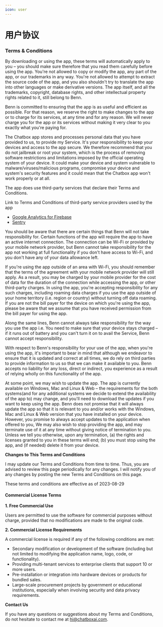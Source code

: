 ```yaml
---
icon: user
---
```


# 用户协议

### Terms & Conditions

By downloading or using the app, these terms will automatically apply to you – you should make sure therefore that you read them carefully before using the app. You're not allowed to copy or modify the app, any part of the app, or our trademarks in any way. You're not allowed to attempt to extract the source code of the app, and you also shouldn't try to translate the app into other languages or make derivative versions. The app itself, and all the trademarks, copyright, database rights, and other intellectual property rights related to it, still belong to Benn.

Benn is committed to ensuring that the app is as useful and efficient as possible. For that reason, we reserve the right to make changes to the app or to charge for its services, at any time and for any reason. We will never charge you for the app or its services without making it very clear to you exactly what you're paying for.

The Chatbox app stores and processes personal data that you have provided to us, to provide my Service. It's your responsibility to keep your devices and access to the app secure. We therefore recommend that you do not jailbreak or root your system, which is the process of removing software restrictions and limitations imposed by the official operating system of your device. It could make your device and system vulnerable to malware/viruses/malicious programs, compromise your device and system's security features and it could mean that the Chatbox app won't work properly or at all.

The app does use third-party services that declare their Terms and Conditions.

Link to Terms and Conditions of third-party service providers used by the app

* [Google Analytics for Firebase](https://firebase.google.com/terms/analytics)
* [Sentry](https://sentry.io/terms/)

You should be aware that there are certain things that Benn will not take responsibility for. Certain functions of the app will require the app to have an active internet connection. The connection can be Wi-Fi or provided by your mobile network provider, but Benn cannot take responsibility for the app not working at full functionality if you don't have access to Wi-Fi, and you don't have any of your data allowance left.

If you're using the app outside of an area with Wi-Fi, you should remember that the terms of the agreement with your mobile network provider will still apply. As a result, you may be charged by your mobile provider for the cost of data for the duration of the connection while accessing the app, or other third-party charges. In using the app, you're accepting responsibility for any such charges, including roaming data charges if you use the app outside of your home territory (i.e. region or country) without turning off data roaming. If you are not the bill payer for the device on which you're using the app, please be aware that we assume that you have received permission from the bill payer for using the app.

Along the same lines, Benn cannot always take responsibility for the way you use the app i.e. You need to make sure that your device stays charged – if it runs out of battery and you can't turn it on to avail the Service, Benn cannot accept responsibility.

With respect to Benn's responsibility for your use of the app, when you're using the app, it's important to bear in mind that although we endeavor to ensure that it is updated and correct at all times, we do rely on third parties to provide information to us so that we can make it available to you. Benn accepts no liability for any loss, direct or indirect, you experience as a result of relying wholly on this functionality of the app.

At some point, we may wish to update the app. The app is currently available on Windows, Mac and Linux & Web – the requirements for the both systems(and for any additional systems we decide to extend the availability of the app to) may change, and you'll need to download the updates if you want to keep using the app. Benn does not promise that it will always update the app so that it is relevant to you and/or works with the Windows, Mac and Linux & Web version that you have installed on your device. However, you promise to always accept updates to the application when offered to you, We may also wish to stop providing the app, and may terminate use of it at any time without giving notice of termination to you. Unless we tell you otherwise, upon any termination, (a) the rights and licenses granted to you in these terms will end; (b) you must stop using the app, and (if needed) delete it from your device.

**Changes to This Terms and Conditions**

I may update our Terms and Conditions from time to time. Thus, you are advised to review this page periodically for any changes. I will notify you of any changes by posting the new Terms and Conditions on this page.

These terms and conditions are effective as of 2023-08-29

#### **Commercial License Terms**

**1. Free Commercial Use**

Users are permitted to use the software for commercial purposes without charge, provided that no modifications are made to the original code.

**2. Commercial License Requirements**

A commercial license is required if any of the following conditions are met:

* Secondary modification or development of the software (including but not limited to modifying the application name, logo, code, or functionality).
* Providing multi-tenant services to enterprise clients that support 10 or more users.
* Pre-installation or integration into hardware devices or products for bundled sales.
* Large-scale procurement projects by government or educational institutions, especially when involving security and data privacy requirements.

**Contact Us**

If you have any questions or suggestions about my Terms and Conditions, do not hesitate to contact me at hi@chatboxai.com.
